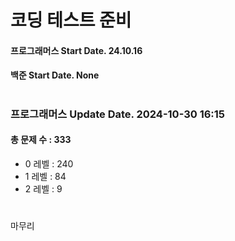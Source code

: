 # 코딩 테스트 준비

#### 프로그래머스 Start Date. 24.10.16
#### 백준 Start Date. None

# 
### 프로그래머스 Update Date. 2024-10-30 16:15
#### 총 문제 수 : 333
- 0 레벨 : 240
- 1 레벨 : 84
- 2 레벨 : 9

# 
마무리

# 
